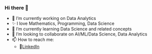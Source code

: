 ### Hi there 👋


- 🔭 I’m currently working on Data Analytics
- ✨ I love Mathematics, Programming, Data Science
- 🌱 I’m currently learning Data Science and related concepts
- 👯 I’m looking to collaborate on AI/ML/Data Science, Data Analytics
- 📫 How to reach me:
   - 💼[LinkedIn](https://www.linkedin.com/in/s-arunachalam/)
